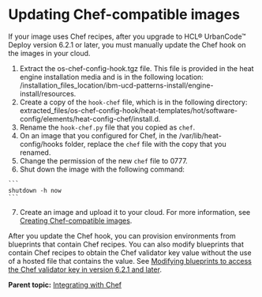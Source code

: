 # Updating Chef-compatible images

If your image uses Chef recipes, after you upgrade to HCL® UrbanCode™ Deploy version 6.2.1 or later, you must manually update the Chef hook on the images in your cloud.

1.   Extract the os-chef-config-hook.tgz file. This file is provided in the heat engine installation media and is in the following location: /installation\_files\_location/ibm-ucd-patterns-install/engine-install/resources.
2.   Create a copy of the `hook-chef` file, which is in the following directory: extracted\_files/os-chef-config-hook/heat-templates/hot/software-config/elements/heat-config-chef/install.d. 
3.   Rename the `hook-chef.py` file that you copied as `chef`. 
4.   On an image that you configured for Chef, in the /var/lib/heat-config/hooks folder, replace the `chef` file with the copy that you renamed. 
5.   Change the permission of the new `chef` file to 0777. 
6.   Shut down the image with the following command: 

    ```
    shutdown -h now
    ```

7.   Create an image and upload it to your cloud. For more information, see [Creating Chef-compatible images](integrate_chef_images.md#).

After you update the Chef hook, you can provision environments from blueprints that contain Chef recipes. You can also modify blueprints that contain Chef recipes to obtain the Chef validator key value without the use of a hosted file that contains the value. See [Modifying blueprints to access the Chef validator key in version 6.2.1 and later](chef_validator.md#).

**Parent topic:** [Integrating with Chef](../../com.ibm.edt.doc/topics/integrate_chef.md)


